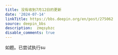 ```yaml
---
title: 没有收到7月12日的更新
date: '2024-07-14'
linkTitle: https://bbs.deepin.org/en/post/275062
source: deepin_bbs
description:  zmqsybzc 
disable_comments: true
---
```

如题。已尝试执行su
